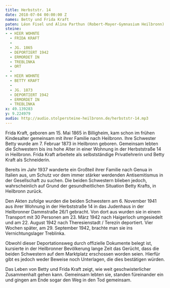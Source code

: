 ```yaml
---
title: Herbststr. 14
date: 2018-07-04 00:00:00 Z
names: Betty und Frida Kraft
paten: Léon Fisel und Alina Parthun (Robert-Mayer-Gymnasium Heilbronn)
steine:
- - HIER WOHNTE
  - FRIDA KRAFT
  - 
  - JG. 1865
  - DEPORTIERT 1942
  - ERMORDET IN
  - TREBLINKA
  - ORT
  - 
- - HIER WOHNTE
  - BETTY KRAFT
  - 
  - JG. 1873
  - DEPORTIERT 1942
  - ERMORDET IN
  - TREBLINKA
x: 49.139283
y: 9.224979
audio: http://audio.stolpersteine-heilbronn.de/herbststr-14.mp3
---
```


Frida Kraft, geboren am 15. Mai 1865 in Billigheim, kam schon im frühen Kindesalter gemeinsam mit ihrer Familie nach Heilbronn. Ihre Schwester Betty wurde am 7. Februar 1873 in Heilbronn geboren. Gemeinsam lebten die Schwestern bis ins hohe Alter in einer Wohnung in der Herbststraße 14 in Heilbronn. Frida Kraft arbeitete als selbstständige Privatlehrerin und Betty Kraft als Schneiderin. 

Bereits im Jahr 1937 wanderte ein Großteil ihrer Familie nach Genua in Italien aus, um Schutz vor dem immer stärker werdenden Antisemitismus in der Gesellschaft zu suchen. Die beiden Schwestern blieben jedoch, wahrscheinlich auf Grund der gesundheitlichen Situation Betty Krafts, in Heilbronn zurück. 

Den Akten zufolge wurden die beiden Schwestern am 6. November 1941 aus ihrer Wohnung in der Herbststraße 14 in das Judenhaus in der Heilbronner Dammstraße 26/1 gebracht. Von dort aus wurden sie in einem Transport mit 30 Personen am 23. März 1942 nach Haigerloch umgesiedelt und am 22. August 1942 nach Theresienstadt / Terezín deportiert. Vier Wochen später, am 29. September 1942, brachte man sie ins Vernichtungslager Treblinka.

Obwohl dieser Deportationsweg durch offizielle Dokumente belegt ist, kursierte in der Heilbronner Bevölkerung lange Zeit das Gerücht, dass die beiden Schwestern auf dem Marktplatz erschossen worden seien. Hierfür gibt es jedoch weder Beweise noch Unterlagen, die dies bestätigen würden. 

Das Leben von Betty und Frida Kraft zeigt, wie weit geschwisterlicher Zusammenhalt gehen kann. Gemeinsam lebten sie, standen füreinander ein und gingen am Ende sogar den Weg in den Tod gemeinsam.
